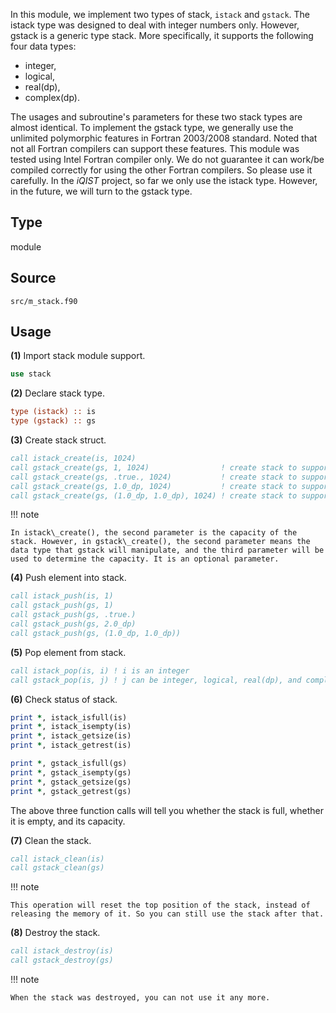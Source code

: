 In this module, we implement two types of stack, `istack` and `gstack`. The istack type was designed to deal with integer numbers only. However, gstack is a generic type stack. More specifically, it supports the following four data types:

* integer,
* logical,
* real(dp),
* complex(dp).

The usages and subroutine's parameters for these two stack types are almost identical. To implement the gstack type, we generally use the unlimited polymorphic features in Fortran 2003/2008 standard. Noted that not all Fortran compilers can support these features. This module was tested using Intel Fortran compiler only. We do not guarantee it can work/be compiled correctly for using the other Fortran compilers. So please use it carefully. In the *iQIST* project, so far we only use the istack type. However, in the future, we will turn to the gstack type.

## Type

module

## Source

`src/m_stack.f90`

## Usage

**(1)** Import stack module support.

```fortran
use stack
```

**(2)** Declare stack type.

```fortran
type (istack) :: is
type (gstack) :: gs
```

**(3)** Create stack struct.

```fortran
call istack_create(is, 1024)
call gstack_create(gs, 1, 1024)                ! create stack to support integer
call gstack_create(gs, .true., 1024)           ! create stack to support logical
call gstack_create(gs, 1.0_dp, 1024)           ! create stack to support real(dp)
call gstack_create(gs, (1.0_dp, 1.0_dp), 1024) ! create stack to support complex(dp)
```

!!! note

    In istack\_create(), the second parameter is the capacity of the stack. However, in gstack\_create(), the second parameter means the data type that gstack will manipulate, and the third parameter will be used to determine the capacity. It is an optional parameter.

**(4)** Push element into stack.

```fortran
call istack_push(is, 1)
call gstack_push(gs, 1)
call gstack_push(gs, .true.)
call gstack_push(gs, 2.0_dp)
call gstack_push(gs, (1.0_dp, 1.0_dp))
```

**(5)** Pop element from stack.

```fortran
call istack_pop(is, i) ! i is an integer
call gstack_pop(is, j) ! j can be integer, logical, real(dp), and complex(dp)
```

**(6)** Check status of stack.

```fortran
print *, istack_isfull(is)
print *, istack_isempty(is)
print *, istack_getsize(is)
print *, istack_getrest(is)

print *, gstack_isfull(gs)
print *, gstack_isempty(gs)
print *, gstack_getsize(gs)
print *, gstack_getrest(gs)
```

The above three function calls will tell you whether the stack is full, whether it is empty, and its capacity.

**(7)** Clean the stack.

```fortran
call istack_clean(is)
call gstack_clean(gs)
```

!!! note

    This operation will reset the top position of the stack, instead of releasing the memory of it. So you can still use the stack after that.

**(8)** Destroy the stack.

```fortran
call istack_destroy(is)
call gstack_destroy(gs)
```

!!! note

    When the stack was destroyed, you can not use it any more.
